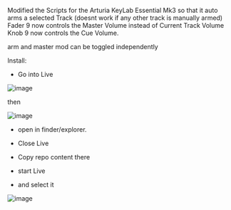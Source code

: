 Modified the Scripts for the Arturia KeyLab Essential Mk3 so that it auto arms a selected Track (doesnt work if any other track is manually armed) 
Fader 9 now controls the Master Volume instead of Current Track Volume 
Knob 9 now controls the Cue Volume. 

arm and master mod can be toggled independently 


Install:

- Go into Live

![image](https://github.com/MrMatch246/Launchkey_MK3_TGE/assets/50702646/5290bc01-4248-4e5d-9a44-b5f9a80c7d3c)

then

![image](https://github.com/MrMatch246/Launchkey_MK3_TGE/assets/50702646/559af2d9-a063-437a-b2fe-77be1f838203)

- open in finder/explorer.  

- Close Live

- Copy repo content there
- start Live
- and select it 

![image](https://github.com/MrMatch246/KeyLab_Essential_mk3_TGE/assets/50702646/a3a87514-af62-4248-8688-7fcafd98aeb9)
